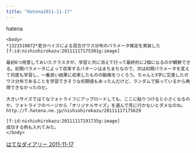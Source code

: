 ```yaml
---
title: "Hatena2011-11-17"
---
```


hatena

```
<body>
*1321519872*変分ベイズによる混合ガウス分布のパラメータ推定を実装した
[f:id:nishiohirokazu:20111117175301g:image]

最初6つ用意しておいたクラスタが、学習と共に消えて行って最終的に2個になるのが観察できる。初期パラメータによって収束するパターンはまちまちなので、次は初期パラメータを変えて何度も学習し、一番良い結果に収束したものの動画をつくろう。ちゃんとX字に交差したガウス分布であることを学習できそうな初期値もあったんだけど、ランダムで振っているから再現できなかったのだ。

大きいサイズではてなフォトライフにアップロードしても、ここに貼りつけると小さくなるのか。フォトライフのページから「オリジナルサイズ」を選んで見に行かないとダメなのね。 http://f.hatena.ne.jp/nishiohirokazu/20111117175629

[f:id:nishiohirokazu:20111117191735g:image]
成功する例も入れてみた。
</body>
```


[はてなダイアリー 2011-11-17](https://nishiohirokazu.hatenadiary.org/archive/2011/11/17)